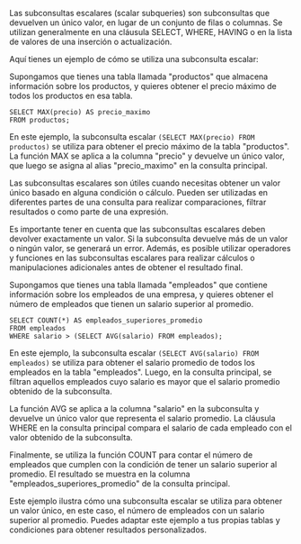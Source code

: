 Las subconsultas escalares (scalar subqueries) son subconsultas que devuelven un único valor, en lugar de un conjunto de filas o columnas. Se utilizan generalmente en una cláusula SELECT, WHERE, HAVING o en la lista de valores de una inserción o actualización.

Aquí tienes un ejemplo de cómo se utiliza una subconsulta escalar:

Supongamos que tienes una tabla llamada "productos" que almacena información sobre los productos, y quieres obtener el precio máximo de todos los productos en esa tabla.

```
SELECT MAX(precio) AS precio_maximo
FROM productos;
```

En este ejemplo, la subconsulta escalar `(SELECT MAX(precio) FROM productos)` se utiliza para obtener el precio máximo de la tabla "productos". La función MAX se aplica a la columna "precio" y devuelve un único valor, que luego se asigna al alias "precio_maximo" en la consulta principal.

Las subconsultas escalares son útiles cuando necesitas obtener un valor único basado en alguna condición o cálculo. Pueden ser utilizadas en diferentes partes de una consulta para realizar comparaciones, filtrar resultados o como parte de una expresión.

Es importante tener en cuenta que las subconsultas escalares deben devolver exactamente un valor. Si la subconsulta devuelve más de un valor o ningún valor, se generará un error. Además, es posible utilizar operadores y funciones en las subconsultas escalares para realizar cálculos o manipulaciones adicionales antes de obtener el resultado final.


Supongamos que tienes una tabla llamada "empleados" que contiene información sobre los empleados de una empresa, y quieres obtener el número de empleados que tienen un salario superior al promedio.

```
SELECT COUNT(*) AS empleados_superiores_promedio
FROM empleados
WHERE salario > (SELECT AVG(salario) FROM empleados);
```

En este ejemplo, la subconsulta escalar `(SELECT AVG(salario) FROM empleados)` se utiliza para obtener el salario promedio de todos los empleados en la tabla "empleados". Luego, en la consulta principal, se filtran aquellos empleados cuyo salario es mayor que el salario promedio obtenido de la subconsulta.

La función AVG se aplica a la columna "salario" en la subconsulta y devuelve un único valor que representa el salario promedio. La cláusula WHERE en la consulta principal compara el salario de cada empleado con el valor obtenido de la subconsulta.

Finalmente, se utiliza la función COUNT para contar el número de empleados que cumplen con la condición de tener un salario superior al promedio. El resultado se muestra en la columna "empleados_superiores_promedio" de la consulta principal.

Este ejemplo ilustra cómo una subconsulta escalar se utiliza para obtener un valor único, en este caso, el número de empleados con un salario superior al promedio. Puedes adaptar este ejemplo a tus propias tablas y condiciones para obtener resultados personalizados.